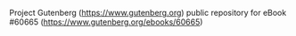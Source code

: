 Project Gutenberg (https://www.gutenberg.org) public repository for eBook #60665 (https://www.gutenberg.org/ebooks/60665)
